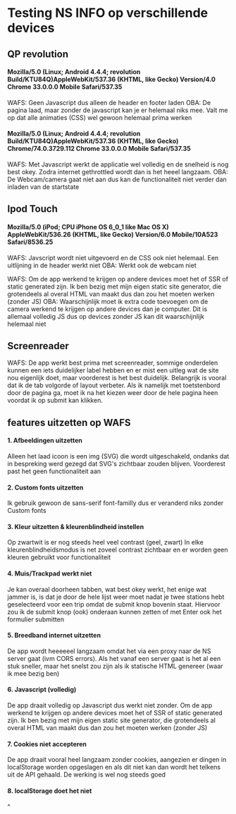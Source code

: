 # Testing NS INFO op verschillende devices

## QP revolution
#### Mozilla/5.0 (Linux; Android 4.4.4; revolution Build/KTU84Q)AppleWebKit/537.36 (KHTML, like Gecko) Version/4.0 Chrome 33.0.0.0 Mobile Safari/537.35
WAFS: Geen Javascript dus alleen de header en footer laden
OBA: De pagina laad, maar zonder de javascript kan je er helemaal niks mee. Valt me op dat alle animaties (CSS) wel gewoon helemaal prima werken
#### Mozilla/5.0 (Linux; Android 4.4.4; revolution Build/KTU84Q)AppleWebKit/537.36 (KHTML, like Gecko) Chrome/74.0.3729.112 Chrome 33.0.0.0 Mobile Safari/537.35
WAFS: Met Javascript werkt de applicatie wel volledig en de snelheid is nog best okey. Zodra internet gethrottled wordt dan is het heeel langzaam.
OBA: De Webcam/camera gaat niet aan dus kan de functionaliteit niet verder dan inladen van de startstate

## Ipod Touch
#### Mozilla/5.0 (iPod; CPU iPhone OS 6_0_1 like Mac OS X) AppleWebKit/536.26 (KHTML, like Gecko) Version/6.0 Mobile/10A523 Safari/8536.25
WAFS: Javscript wordt niet uitgevoerd en de CSS ook niet helemaal. Een uitlijning in de header werkt niet
OBA: Werkt ook de webcam niet

WAFS: Om de app werkend te krijgen op andere devices moet het of SSR of static generated zijn. Ik ben bezig met mijn eigen static site generator, die grotendeels al overal HTML van maakt dus dan zou het moeten werken (zonder JS)
OBA: Waarschijnlijk moet ik extra code toevoegen om de camera werkend te krijgen op andere devices dan je computer. Dit is allemaal volledig JS dus op devices zonder JS kan dit waarschijnlijk helemaal niet

## Screenreader
WAFS: De app werkt best prima met screenreader, sommige onderdelen kunnen een iets duidelijker label hebben en er mist een uitleg wat de site nou eigenlijk doet, maar voorderest is het best duidelijk.
Belangrijk is vooral dat ik de tab volgorde of layout verbeter. Als ik namelijk met toetstenbord door de pagina ga, moet ik na het kiezen weer door de hele pagina heen voordat ik op submit kan klikken.

## features uitzetten op WAFS
#### 1. Afbeeldingen uitzetten
Alleen het laad icoon is een img (SVG) die wordt uitgeschakeld, ondanks dat in bespreking werd gezegd dat SVG's zichtbaar zouden blijven. Voorderest past het geen functionaliteit aan
#### 2. Custom fonts uitzetten
Ik gebruik gewoon de sans-serif font-familly dus er veranderd niks zonder Custom fonts
#### 3. Kleur uitzetten & kleurenblindheid instellen
Op zwartwit is er nog steeds heel veel contrast (geel, zwart)
In elke kleurenblindheidsmodus is net zoveel contrast zichtbaar en er worden geen kleuren gebruikt voor functionaliteit
#### 4. Muis/Trackpad werkt niet
Je kan overaal doorheen tabben, wat best okey werkt, het enige wat jammer is, is dat je door de hele lijst weer moet nadat je twee stations hebt geselecteerd voor een trip omdat de submit knop bovenin staat. Hiervoor zou ik de submit knop (ook) onderaan kunnen zetten of met Enter ook het formulier submitten
#### 5. Breedband internet uitzetten
De app wordt heeeeeel langzaam omdat het via een proxy naar de NS server gaat (ivm CORS errors). Als het vanaf een server gaat is het al een stuk sneller, maar het snelst zou zijn als ik statische HTML genereer (waar ik mee bezig ben)
#### 6. Javascript (volledig)
De app draait volledig op Javascript dus werkt niet zonder.
 Om de app werkend te krijgen op andere devices moet het of SSR of static generated zijn. Ik ben bezig met mijn eigen static site generator, die grotendeels al overal HTML van maakt dus dan zou het moeten werken (zonder JS)
#### 7. Cookies niet accepteren
De app draait vooral heel langzaam zonder cookies, aangezien er dingen in localStorage worden opgeslagen en als dit niet kan dan wordt het telkens uit de API gehaald.
De werking is wel nog steeds goed
#### 8. localStorage doet het niet
^
